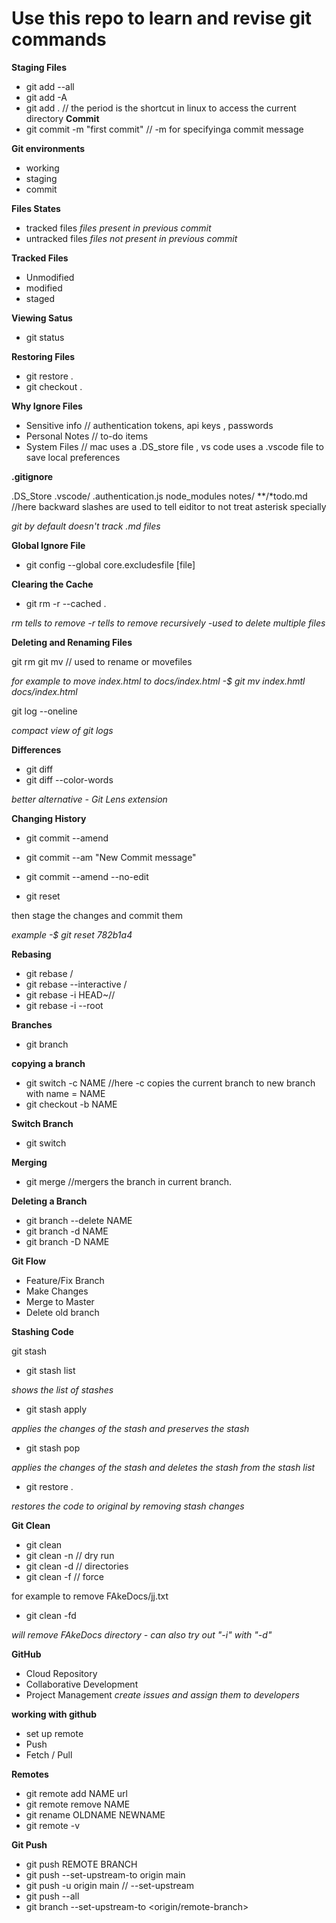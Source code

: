 # Use this repo to learn and revise git commands 

**Staging Files**

- git add --all
- git add -A
- git add . 
// the period is the shortcut in linux to access the current directory
**Commit**
- git commit -m "first commit" // -m for specifyinga commit message

**Git environments**

- working
- staging
- commit

**Files States**

- tracked files *files present in previous commit*
- untracked files *files not present in previous commit*

**Tracked Files**

- Unmodified
- modified
- staged

**Viewing Satus**

- git status

**Restoring Files**

- git restore .
- git checkout .

**Why Ignore Files**

- Sensitive info // authentication tokens, api keys , passwords
- Personal Notes // to-do items
- System Files // mac uses a .DS_store file , vs code uses a .vscode file to save local preferences

**.gitignore**

.DS_Store
.vscode/
.authentication.js
node_modules
notes/
\*\*/\*todo.md //here backward slashes are used to tell eiditor to not treat asterisk specially

*git by default doesn't track .md files*

**Global Ignore File**

- git config --global core.excludesfile [file]

**Clearing the Cache**

- git rm -r --cached . 

*rm tells to remove -r tells to remove recursively -used to delete multiple files*

**Deleting and Renaming Files**

git rm <file-name>
git mv <file-name> <new-file-name> // used to rename or movefiles

*for example to move index.html to docs/index.html -$ git mv index.hmtl docs/index.html*

git log --oneline  

*compact view of git logs*

**Differences**

- git diff
- git diff --color-words

*better alternative - Git Lens extension*

**Changing History**

- git commit --amend
- git commit --am "New Commit message"
- git commit --amend --no-edit

- git reset <sha1 of previous commit>

then stage the changes
and commit them

*example -$ git reset 782b1a4*

**Rebasing**

- git rebase <branch>/<commit>
- git rebase --interactive <branch>/<commit>
- git rebase -i HEAD~//
- git rebase -i --root

**Branches**

- git branch

**copying a branch**

- git switch -c NAME //here -c copies the current branch to new branch with name = NAME
- git checkout -b NAME

**Switch Branch**

- git switch <branch-name>

**Merging**

- git merge <branch-name> //mergers the <branch-name> branch in current branch.

**Deleting a Branch**

- git branch --delete NAME
- git branch -d NAME
- git branch -D NAME

**Git Flow**

- Feature/Fix Branch
- Make Changes
- Merge to Master
- Delete old branch

**Stashing Code**

git stash 
- git stash list 

*shows the list of stashes*

- git stash apply 

*applies the changes of the stash and preserves the stash*

- git stash pop 

*applies the changes of the stash and deletes the stash from the stash list*

- git restore . 

*restores the code to original by removing stash changes*


**Git Clean**

- git clean
- git clean -n // dry run 
- git clean -d // directories
- git clean -f // force

for example to remove FAkeDocs/jj.txt
- git clean -fd 

*will remove FAkeDocs directory - can also try out "-i" with "-d"*

**GitHub**

-  Cloud Repository 
-  Collaborative Development
- Project Management
*create issues and assign them to developers*

**working with github**

- set up remote
- Push 
- Fetch / Pull

**Remotes**
- git remote add NAME url
- git remote remove NAME
- git rename OLDNAME NEWNAME
- git remote -v

**Git Push**

- git push REMOTE BRANCH
- git push --set-upstream-to origin main
- git push -u origin main // --set-upstream
- git push --all
- git branch --set-upstream-to <origin/remote-branch> 

